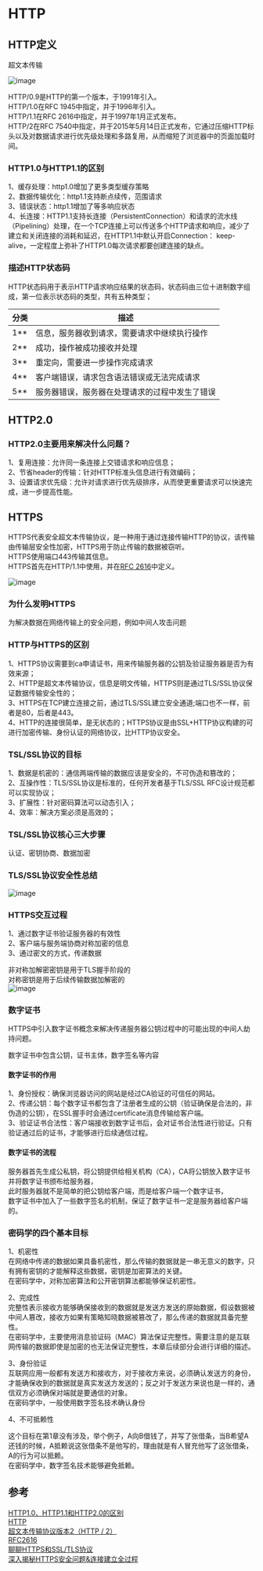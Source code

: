 # HTTP

## HTTP定义

超文本传输

![image](./image/http-history.webp)

HTTP/0.9是HTTP的第一个版本，于1991年引入。  
HTTP/1.0在RFC 1945中指定，并于1996年引入。  
HTTP/1.1在RFC 2616中指定，并于1997年1月正式发布。  
HTTP/2在RFC 7540中指定，并于2015年5月14日正式发布，它通过压缩HTTP标头以及对数据请求进行优先级处理和多路复用，从而缩短了浏览器中的页面加载时间。

### HTTP1.0与HTTP1.1的区别

1、缓存处理：http1.0增加了更多类型缓存策略  
2、数据传输优化：http1.1支持断点续传，范围请求  
3、错误状态：http1.1增加了等多响应状态  
4、长连接：HTTP1.1支持长连接（PersistentConnection）和请求的流水线（Pipelining）处理，在一个TCP连接上可以传送多个HTTP请求和响应，减少了建立和关闭连接的消耗和延迟，在HTTP1.1中默认开启Connection： keep-alive，一定程度上弥补了HTTP1.0每次请求都要创建连接的缺点。

### 描述HTTP状态码

HTTP状态码用于表示HTTP请求响应结果的状态码，状态码由三位十进制数字组成，第一位表示状态码的类型，共有五种类型；

|分类|描述|
|-----|-----|
|1**|信息，服务器收到请求，需要请求中继续执行操作|
|2**|成功，操作被成功接收并处理|
|3**|重定向，需要进一步操作完成请求|
|4**|客户端错误，请求包含语法错误或无法完成请求|
|5**|服务器错误，服务器在处理请求的过程中发生了错误|

## HTTP2.0

### HTTP2.0主要用来解决什么问题？

1、复用连接：允许同一条连接上交错请求和响应信息；  
2、节省header的传输：针对HTTP标准头信息进行有效编码；  
3、设置请求优先级：允许对请求进行优先级排序，从而使更重要请求可以快速完成，进一步提高性能。

## HTTPS

HTTPS代表安全超文本传输​​协议，是一种用于通过连接传输HTTP的协议，该传输由传输层安全性加密，HTTPS用于防止传输的数据被窃听。  
HTTPS使用端口443传输其信息。  
HTTPS首先在HTTP/1.1中使用，并在[RFC 2616](https://www.rfc-editor.org/rfc/rfc2616.html)中定义。  

![image](./image/network.png "TLS/SSL协议网络层次")

### 为什么发明HTTPS

为解决数据在网络传输上的安全问题，例如中间人攻击问题  

### HTTP与HTTPS的区别

1、HTTPS协议需要到ca申请证书，用来传输服务器的公钥及验证服务器是否为有效来源；  
2、HTTP是超文本传输协议，信息是明文传输，HTTPS则是通过TLS/SSL协议保证数据传输安全性的；  
3、HTTPS在TCP建立连接之前，通过TLS/SSL建立安全通道;端口也不一样，前者是80，后者是443。  
4、HTTP的连接很简单，是无状态的；HTTPS协议是由SSL+HTTP协议构建的可进行加密传输、身份认证的网络协议，比HTTP协议安全。

### TSL/SSL协议的目标

1、数据是机密的：通信两端传输的数据应该是安全的，不可伪造和篡改的；  
2、互操作性：TLS/SSL协议是标准的，任何开发者基于TLS/SSL RFC设计规范都可以实现协议；  
3、扩展性：针对密码算法可以动态引入；  
4、效率：解决方案必须是高效的；  

### TSL/SSL协议核心三大步骤

认证、密钥协商、数据加密

### TLS/SSL协议安全性总结

![image](./image/TSL-SSL.png "安全性总结")

### HTTPS交互过程

1、通过数字证书验证服务器的有效性  
2、客户端与服务端协商对称加密的信息  
3、通过密文的方式，传递数据

非对称加解密密钥是用于TLS握手阶段的  
对称密钥是用于后续传输数据加解密的  
![image](./image/https.png)

### 数字证书

HTTPS中引入数字证书概念来解决传递服务器公钥过程中的可能出现的中间人劫持问题。

数字证书中包含公钥，证书主体，数字签名等内容

#### 数字证书的作用

1、身份授权：确保浏览器访问的网站是经过CA验证的可信任的网站。  
2、传递公钥：每个数字证书都包含了注册者生成的公钥（验证确保是合法的，非伪造的公钥），在SSL握手时会通过certificate消息传输给客户端。  
3、验证证书合法性：客户端接收到数字证书后，会对证书合法性进行验证。只有验证通过后的证书，才能够进行后续通信过程。

#### 数字证书的流程

服务器首先生成公私钥，将公钥提供给相关机构（CA），CA将公钥放入数字证书并将数字证书颁布给服务器，  
此时服务器就不是简单的把公钥给客户端，而是给客户端一个数字证书，  
数字证书中加入了一些数字签名的机制，保证了数字证书一定是服务器给客户端的。

### 密码学的四个基本目标

1、机密性  
在网络中传递的数据如果具备机密性，那么传输的数据就是一串无意义的数字，只有拥有密钥的才能解释这些数据，密钥是加密算法的关键。  
在密码学中，对称加密算法和公开密钥算法都能够保证机密性。

2、完成性  
完整性表示接收方能够确保接收到的数据就是发送方发送的原始数据，假设数据被中间人篡改，接收方如果有策略知晓数据被篡改了，那么传递的数据就具备完整性。  
在密码学中，主要使用消息验证码（MAC）算法保证完整性。需要注意的是互联网传输的数据即使是加密的也无法保证完整性，本章后续部分会进行详细的描述。

3、身份验证  
互联网应用一般都有发送方和接收方，对于接收方来说，必须确认发送方的身份，才能确保收到的数据就是真实发送方发送的；反之对于发送方来说也是一样的，通信双方必须确保对端就是要通信的对象。  
在密码学中，一般使用数字签名技术确认身份

4、不可抵赖性

这个目标在第1章没有涉及，举个例子，A向B借钱了，并写了张借条，当B希望A还钱的时候，A抵赖说这张借条不是他写的，理由就是有人冒充他写了这张借条，A的行为可以抵赖。  
在密码学中，数字签名技术能够避免抵赖。

## 参考

[HTTP1.0、HTTP1.1和HTTP2.0的区别](https://www.jianshu.com/p/be29d679cbff)  
[HTTP](https://www.computerhope.com/jargon/h/http.htm)  
[超文本传输​​协议版本2（HTTP / 2）](https://tools.ietf.org/html/rfc7540)  
[RFC2616](https://tools.ietf.org/html/rfc2616)  
[聊聊HTTPS和SSL/TLS协议](http://www.httpclient.cn/archives/60.html)  
[深入揭秘HTTPS安全问题&连接建立全过程](https://zhuanlan.zhihu.com/p/22142170)
